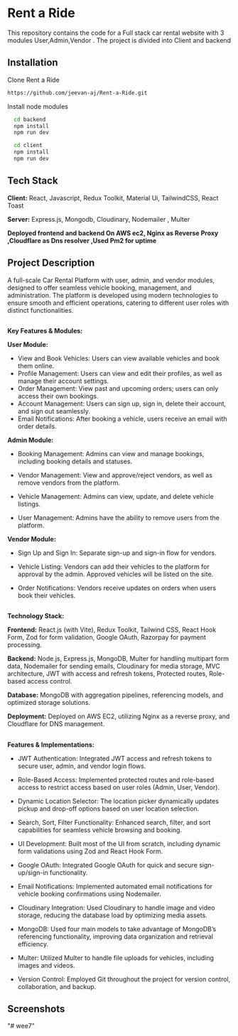 
# Rent a Ride

This repository contains the code for a Full stack car rental website with 3 modules User,Admin,Vendor . The project is divided into Client  and  backend 


## Installation

Clone Rent a Ride

```bash
https://github.com/jeevan-aj/Rent-a-Ride.git
```

Install node modules

```bash
  cd backend
  npm install
  npm run dev
```
```bash
  cd client
  npm install
  npm run dev
```

    
## Tech Stack

**Client:** React, Javascript, Redux Toolkit, Material Ui, TailwindCSS, React Toast 

**Server:** Express.js, Mongodb, Cloudinary, Nodemailer , Multer

**Deployed frontend and backend  On AWS ec2, Nginx as Reverse Proxy ,Cloudflare as Dns resolver ,Used Pm2 for uptime**


## Project Description
A full-scale Car Rental Platform with user, admin, and vendor modules, designed to offer seamless vehicle booking, management, and administration. The platform is developed using modern technologies to ensure smooth and efficient operations, catering to different user roles with distinct functionalities.

##

**Key Features & Modules:**

**User Module:**

* View and Book Vehicles: Users can view available vehicles and book them online.
* Profile Management: Users can view and edit their profiles, as well as manage their account settings.
* Order Management: View past and upcoming orders; users can only access their own bookings.
* Account Management: Users can sign up, sign in, delete their account, and sign out seamlessly.
* Email Notifications: After booking a vehicle, users receive an email with order details.

**Admin Module:**

* Booking Management: Admins can view and manage bookings, including booking details and statuses.

* Vendor Management: View and approve/reject vendors, as well as remove vendors from the platform.

* Vehicle Management: Admins can view, update, and delete vehicle listings.

* User Management: Admins have the ability to remove users from the platform.

**Vendor Module:**

* Sign Up and Sign In: Separate sign-up and sign-in flow for vendors.

* Vehicle Listing: Vendors can add their vehicles to the platform for approval by the admin. Approved vehicles will be listed on the site.

* Order Notifications: Vendors receive updates on orders when users book their vehicles.

##

**Technology Stack:**

**Frontend:** React.js (with Vite), Redux Toolkit, Tailwind CSS, React Hook Form, Zod for form validation, Google OAuth, Razorpay for payment processing.

**Backend:** Node.js, Express.js, MongoDB, Multer for handling multipart form data, Nodemailer for sending emails, Cloudinary for media storage, MVC architecture, JWT with access and refresh tokens, Protected routes, Role-based access control.

**Database:** MongoDB with aggregation pipelines, referencing models, and optimized storage solutions.

**Deployment:** Deployed on AWS EC2, utilizing Nginx as a reverse proxy, and Cloudflare for DNS management.

##

**Features & Implementations:**

* JWT Authentication: Integrated JWT access and refresh tokens to secure user, admin, and vendor login flows.

* Role-Based Access: Implemented protected routes and role-based access to restrict access based on user roles (Admin, User, Vendor).

* Dynamic Location Selector: The location picker dynamically updates pickup and drop-off options based on user location selection.

* Search, Sort, Filter Functionality: Enhanced search, filter, and sort capabilities for seamless vehicle browsing and booking.

* UI Development: Built most of the UI from scratch, including dynamic form validations using Zod and React Hook Form.

* Google OAuth: Integrated Google OAuth for quick and secure sign-up/sign-in functionality.

* Email Notifications: Implemented automated email notifications for vehicle booking confirmations using Nodemailer.

* Cloudinary Integration: Used Cloudinary to handle image and video storage, reducing the database load by optimizing media assets.

* MongoDB: Used four main models to take advantage of MongoDB’s referencing functionality, improving data organization and retrieval efficiency.

* Multer: Utilized Multer to handle file uploads for vehicles, including images and videos.

* Version Control: Employed Git throughout the project for version control, collaboration, and backup.
## Screenshots
"# wee7" 
